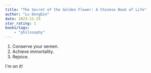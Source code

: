 ```yaml
---
title: "The Secret of the Golden Flower: A Chinese Book of Life"
author: "Lu Dongbin"
date: 2023-11-25
star_rating: 1
books/tags:
    - "philosophy"
---
```

1. Conserve your semen.
2. Achieve immortality.
3. Rejoice.

I'm on it!